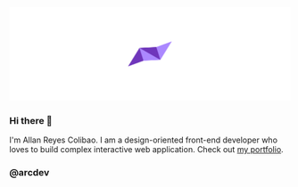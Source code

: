 ![alt text](cover.jpg)

### Hi there 👋 
I'm Allan Reyes Colibao. I am a design-oriented front-end developer who loves to build complex interactive web application. Check out [my portfolio](https://arcdev.me).

### @arcdev


<!--
**allancolibao/allancolibao** is a ✨ _special_ ✨ repository because its `README.md` (this file) appears on your GitHub profile.

Here are some ideas to get you started:

- 🔭 I’m currently working on ...
- 🌱 I’m currently learning ...
- 👯 I’m looking to collaborate on ...
- 🤔 I’m looking for help with ...
- 💬 Ask me about ...
- 📫 How to reach me: ...
- 😄 Pronouns: ...
- ⚡ Fun fact: ...
-->
